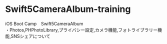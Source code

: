 # Swift5CameraAlbum-training
iOS Boot Camp　Swift5CameraAlbum  
・Photos,PHPhotoLibrary,プライバシー設定,カメラ機能,フォトライブラリー機能,SNSシェアについて
